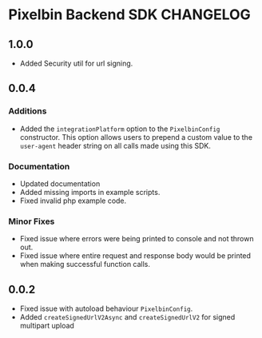 # Pixelbin Backend SDK CHANGELOG

## 1.0.0

- Added Security util for url signing.

## 0.0.4

### Additions

- Added the `integrationPlatform` option to the `PixelbinConfig` constructor. This option allows users to prepend a custom value to the `user-agent` header string on all calls made using this SDK.

### Documentation

- Updated documentation
- Added missing imports in example scripts.
- Fixed invalid php example code.

### Minor Fixes

- Fixed issue where errors were being printed to console and not thrown out.
- Fixed issue where entire request and response body would be printed when making successful function calls.

## 0.0.2

- Fixed issue with autoload behaviour `PixelbinConfig`.
- Added `createSignedUrlV2Async` and `createSignedUrlV2` for signed multipart upload
